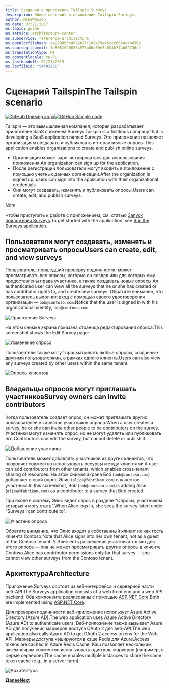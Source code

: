 ```yaml
---
title: Сведения о приложении Tailspin Surveys
description: Общие сведения о приложении Tailspin Surveys.
author: MikeWasson
ms.date: 07/21/2017
ms.topic: guide
ms.service: architecture-center
ms.subservice: reference-architecture
ms.openlocfilehash: de2830b5c492e027c189a79e45ccc6634cab436b
ms.sourcegitcommit: 1b50810208354577b00e89e5c031b774b02736e2
ms.translationtype: HT
ms.contentlocale: ru-RU
ms.lasthandoff: 01/23/2019
ms.locfileid: "54483230"
---
```

# <a name="the-tailspin-scenario"></a><span data-ttu-id="17d72-103">Сценарий Tailspin</span><span class="sxs-lookup"><span data-stu-id="17d72-103">The Tailspin scenario</span></span>

<span data-ttu-id="17d72-104">[![GitHub](../_images/github.png) Пример кода][sample application]</span><span class="sxs-lookup"><span data-stu-id="17d72-104">[![GitHub](../_images/github.png) Sample code][sample application]</span></span>

<span data-ttu-id="17d72-105">Tailspin — это вымышленная компания, которая разрабатывает приложение SaaS с именем Surveys.</span><span class="sxs-lookup"><span data-stu-id="17d72-105">Tailspin is a fictitious company that is developing a SaaS application named Surveys.</span></span> <span data-ttu-id="17d72-106">Это приложение позволяет организациям создавать и публиковать интерактивные опросы.</span><span class="sxs-lookup"><span data-stu-id="17d72-106">This application enables organizations to create and publish online surveys.</span></span>

* <span data-ttu-id="17d72-107">Организация может зарегистрироваться для использования приложения.</span><span class="sxs-lookup"><span data-stu-id="17d72-107">An organization can sign up for the application.</span></span>
* <span data-ttu-id="17d72-108">После регистрации пользователи могут входить в приложение с помощью учетных данных организации.</span><span class="sxs-lookup"><span data-stu-id="17d72-108">After the organization is signed up, users can sign into the application with their organizational credentials.</span></span>
* <span data-ttu-id="17d72-109">Они могут создавать, изменять и публиковать опросы.</span><span class="sxs-lookup"><span data-stu-id="17d72-109">Users can create, edit, and publish surveys.</span></span>

> [!NOTE]
> <span data-ttu-id="17d72-110">Чтобы приступить к работе с приложением, см. статью [Запуск приложения Surveys].</span><span class="sxs-lookup"><span data-stu-id="17d72-110">To get started with the application, see [Run the Surveys application].</span></span>

## <a name="users-can-create-edit-and-view-surveys"></a><span data-ttu-id="17d72-111">Пользователи могут создавать, изменять и просматривать опросы</span><span class="sxs-lookup"><span data-stu-id="17d72-111">Users can create, edit, and view surveys</span></span>

<span data-ttu-id="17d72-112">Пользователь, прошедший проверку подлинности, может просматривать все опросы, которые он создал или для которых ему предоставлены права участника, а также создавать новые опросы.</span><span class="sxs-lookup"><span data-stu-id="17d72-112">An authenticated user can view all the surveys that he or she has created or has contributor rights to, and create new surveys.</span></span> <span data-ttu-id="17d72-113">Обратите внимание, что пользователь выполнил вход с помощью своего удостоверения организации — `bob@contoso.com`.</span><span class="sxs-lookup"><span data-stu-id="17d72-113">Notice that the user is signed in with his organizational identity, `bob@contoso.com`.</span></span>

![Приложение Surveys](./images/surveys-screenshot.png)

<span data-ttu-id="17d72-115">На этом снимке экрана показана страница редактирования опроса:</span><span class="sxs-lookup"><span data-stu-id="17d72-115">This screenshot shows the Edit Survey page:</span></span>

![Изменение опроса](./images/edit-survey.png)

<span data-ttu-id="17d72-117">Пользователи также могут просматривать любые опросы, созданные другими пользователями, в рамках одного клиента.</span><span class="sxs-lookup"><span data-stu-id="17d72-117">Users can also view any surveys created by other users within the same tenant.</span></span>

![Опросы клиентов](./images/tenant-surveys.png)

## <a name="survey-owners-can-invite-contributors"></a><span data-ttu-id="17d72-119">Владельцы опросов могут приглашать участников</span><span class="sxs-lookup"><span data-stu-id="17d72-119">Survey owners can invite contributors</span></span>

<span data-ttu-id="17d72-120">Когда пользователь создает опрос, он может приглашать других пользователей в качестве участников опроса.</span><span class="sxs-lookup"><span data-stu-id="17d72-120">When a user creates a survey, he or she can invite other people to be contributors on the survey.</span></span> <span data-ttu-id="17d72-121">Участники могут изменять опрос, но не могут удалять или публиковать его.</span><span class="sxs-lookup"><span data-stu-id="17d72-121">Contributors can edit the survey, but cannot delete or publish it.</span></span>

![Добавление участника](./images/add-contributor.png)

<span data-ttu-id="17d72-123">Пользователь может добавлять участников из других клиентов, что позволяет совместно использовать ресурсы между клиентами.</span><span class="sxs-lookup"><span data-stu-id="17d72-123">A user can add contributors from other tenants, which enables cross-tenant sharing of resources.</span></span> <span data-ttu-id="17d72-124">На этом снимке экрана Боб (`bob@contoso.com`) добавляет в свой опрос Элис (`alice@fabrikam.com`) в качестве участника.</span><span class="sxs-lookup"><span data-stu-id="17d72-124">In this screenshot, Bob (`bob@contoso.com`) is adding Alice (`alice@fabrikam.com`) as a contributor to a survey that Bob created.</span></span>

<span data-ttu-id="17d72-125">При входе в систему Элис видит опрос в разделе "Опросы, участником которых я могу стать".</span><span class="sxs-lookup"><span data-stu-id="17d72-125">When Alice logs in, she sees the survey listed under "Surveys I can contribute to".</span></span>

![Участник опроса](./images/contributor.png)

<span data-ttu-id="17d72-127">Обратите внимание, что Элис входит в собственный клиент не как гость клиента Contoso.</span><span class="sxs-lookup"><span data-stu-id="17d72-127">Note that Alice signs into her own tenant, not as a guest of the Contoso tenant.</span></span> <span data-ttu-id="17d72-128">У Элис есть разрешения участника только для этого опроса &mdash; она не может просматривать другие опросы в клиенте Contoso.</span><span class="sxs-lookup"><span data-stu-id="17d72-128">Alice has contributor permissions only for that survey &mdash; she cannot view other surveys from the Contoso tenant.</span></span>

## <a name="architecture"></a><span data-ttu-id="17d72-129">Архитектура</span><span class="sxs-lookup"><span data-stu-id="17d72-129">Architecture</span></span>

<span data-ttu-id="17d72-130">Приложение Surveys состоит из веб-интерфейса и серверной части веб-API.</span><span class="sxs-lookup"><span data-stu-id="17d72-130">The Surveys application consists of a web front end and a web API backend.</span></span> <span data-ttu-id="17d72-131">Оба компонента реализованы с помощью [ASP.NET Core].</span><span class="sxs-lookup"><span data-stu-id="17d72-131">Both are implemented using [ASP.NET Core].</span></span>

<span data-ttu-id="17d72-132">Для проверки подлинности веб-приложение использует Azure Active Directory (Azure AD).</span><span class="sxs-lookup"><span data-stu-id="17d72-132">The web application uses Azure Active Directory (Azure AD) to authenticate users.</span></span> <span data-ttu-id="17d72-133">Веб-приложение также вызывает Azure AD для получения маркеров доступа OAuth 2 для веб-API.</span><span class="sxs-lookup"><span data-stu-id="17d72-133">The web application also calls Azure AD to get OAuth 2 access tokens for the Web API.</span></span> <span data-ttu-id="17d72-134">Маркеры доступа кэшируются в кэше Redis для Azure.</span><span class="sxs-lookup"><span data-stu-id="17d72-134">Access tokens are cached in Azure Redis Cache.</span></span> <span data-ttu-id="17d72-135">Кэш позволяет нескольким экземплярам совместно использовать один кэш маркеров (например, в ферме серверов).</span><span class="sxs-lookup"><span data-stu-id="17d72-135">The cache enables multiple instances to share the same token cache (e.g., in a server farm).</span></span>

![Архитектура](./images/architecture.png)

<span data-ttu-id="17d72-137">[**Далее**][authentication]</span><span class="sxs-lookup"><span data-stu-id="17d72-137">[**Next**][authentication]</span></span>

<!-- links -->

[authentication]: authenticate.md

[Запуск приложения Surveys]: ./run-the-app.md
[Run the Surveys application]: ./run-the-app.md
[ASP.NET Core]: /aspnet/core
[sample application]: https://github.com/mspnp/multitenant-saas-guidance
